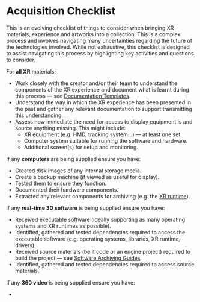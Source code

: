 # Acquisition Checklist

This is an evolving checklist of things to consider when bringing XR materials, experience and artworks into a collection. This is a complex process and involves navigating many uncertainties regarding the future of the technologies involved. While not exhaustive, this checklist is designed to assist navigating this process by highlighting key activities and questions to consider.&#x20;

For **all XR** materials:

* Work closely with the creator and/or their team to understand the components of the XR experience and document what is learnt during this process — see [Documentation Templates](documentation/).
* Understand the way in which the XR experience has been presented in the past and gather any relevant documentation to support transmitting this understanding.&#x20;
* Assess how immediate the need for access to display equipment is and source anything missing. This might include:&#x20;
  * XR equipment (e.g. HMD, tracking system...) — at least one set.
  * Computer system suitable for running the software and hardware.
  * Additional screen(s) for setup and monitoring.

If any **computers** are being supplied ensure you have:

* Created disk images of any internal storage media.
* Create a backup machine (if viewed as useful for display).
* Tested them to ensure they function.
* Documented their hardware components.
* Extracted any relevant components for archiving (e.g. the [XR runtime](software-archiving-guides/archiving-an-xr-runtime.md)).

If any **real-time 3D software** is being supplied ensure you have:

* Received executable software (ideally supporting as many operating systems and XR runtimes as possible).
* Identified, gathered and tested dependencies required to access the executable software (e.g. operating systems, libraries, XR runtime, drivers).
* Received source materials (be it code or an engine project) required to build the project — see [Software Archiving Guides](software-archiving-guides/).
* Identified, gathered and tested dependencies required to access source materials.

If any **360 video** is being supplied ensure you have:

*
